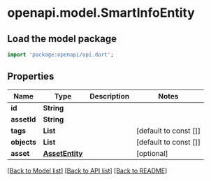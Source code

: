 # openapi.model.SmartInfoEntity

## Load the model package
```dart
import 'package:openapi/api.dart';
```

## Properties
Name | Type | Description | Notes
------------ | ------------- | ------------- | -------------
**id** | **String** |  | 
**assetId** | **String** |  | 
**tags** | **List<String>** |  | [default to const []]
**objects** | **List<String>** |  | [default to const []]
**asset** | [**AssetEntity**](AssetEntity.md) |  | [optional] 

[[Back to Model list]](../README.md#documentation-for-models) [[Back to API list]](../README.md#documentation-for-api-endpoints) [[Back to README]](../README.md)


